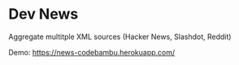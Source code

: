 # Dev News

Aggregate multitple XML sources (Hacker News, Slashdot, Reddit)

Demo: https://news-codebambu.herokuapp.com/
